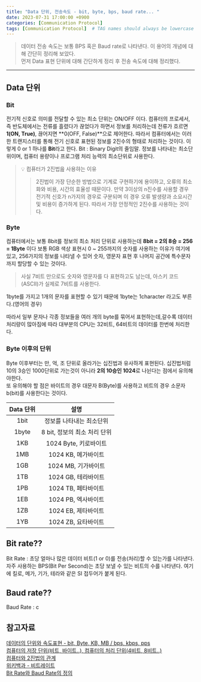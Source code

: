 ```yaml
---
title: "Data 단위, 전송속도 - bit, byte, bps, baud rate... "
date: 2023-07-31 17:00:00 +0900
categories: [Communication Protocol]
tags: [Communication Protocol]  # TAG names should always be lowercase
---
```


> 데이터 전송 속도는 보통 BPS 혹은 Baud rate로 나타낸다. 이 용어의 개념에 대해 간단히 정리해 보았다.  
> 먼저 Data 표현 단위에 대해 간단하게 정리 후 전송 속도에 대해 정리했다.

---
## Data 단위

### Bit
전기적 신호로 의미를 전달할 수 있는 최소 단위는 ON/OFF 이다.
컴퓨터의 프로세서, 즉 반도체에서는 전류를 흘렸다가 끊었다가 하면서 정보를 처리하는데 전류가 흐르면 **1(ON, True)**, 끊어지면 **0(OFF, False)**으로 제어한다.
따라서 컴퓨터에서는 이러한 트랜지스터를 통해 전기 신호로 표현된 정보를 2진수의 형태로 처리하는 것이다.
이렇게 0 or 1 하나를 **Bit**라고 한다. 
Bit
  : Binary Digit의 줄임말. 정보를 나타내는 최소단위이며, 컴퓨터 용량이나 프로그램 처리 능력의 최소단위로 사용한다.


> 💡 컴퓨터가 2진법읊 사용햐는 이유  
>> 2진법이 가장 단순한 방법으로 기계로 구현하기에 용이하고, 오류의 최소화와 비용, 시간의 효율성 때문이다.
만약 3이상의 n진수를 사용할 경우 전기적 신호가 n가지의 경우로 구분되며 이 경우 오류 발생량과 소요시간 및 비용이 증가하게 된다.
따라서 가장 안정적인 2진수를 사용하는 것이다.

### Byte
컴퓨터에서는 보통 8bit를 정보의 최소 처리 단위로 사용하는데 **8bit = 2의 8승 = 256 = 1Byte** 이다 
보통 RGB 색상 표현시 0 ~ 255까지의 숫자를 사용하는 이유가 여기에 있고, 256가지의 정보를 나타낼 수 있어
숫자, 영문자 표현 후 나머지 공간에 특수문자까지 할당할 수 있는 것이다.  
> 사실 7비트 만으로도 숫자와 영문자를 다 표현하고도 남는데, 아스키 코드(ASCII)가 실제로 7비트를 사용한다.  

1byte를 가지고 1개의 문자를 표현할 수 있기 때문에 1byte는 1character 라고도 부른다.(영어의 경우)

따라서 일부 문자나 각종 정보들을 여러 개의 byte를 묶어서 표현하는데,갈수록 데이터 처리량이 많아짐에 따라 대부분의 CPU는 32비트, 64비트의 데이터를 한번에 처리한다. 

### Byte 이후의 단위
Byte 이후부터는 만, 억, 조 단위로 올라가는 십진법과 유사하게 표현된다. 십진법처럼 10의 3승인 1000단위로 가는것이 아니라
**2의 10승인 1024**로 나뉜다는 점에서 유의해야한다.  
또 유의해야 할 점은 바이트의 경우 대문자 B(Byte)를 사용하고 비트의 경우 소문자 b(bit)를 사용한다는 것이다.

|Data 단위|설명|
|:----:|:-----------:|
|1bit |정보를 나타내는 최소단위|
|1byte|8 bit, 정보의 최소 처리 단위|
|1KB|1024 Byte, 키로바이트|
|1MB|1024 KB, 메가바이트|
|1GB|1024 MB, 기가바이트|
|1TB|1024 GB, 테라바이트|
|1PB|1024 TB, 페타바이트|
|1EB|1024 PB, 엑사바이트|
|1ZB|1024 EB, 제타바이트|
|1YB|1024 ZB, 요타바이트|


## Bit rate??
Bit Rate
  : 초당 얼마나 많은 데이터 비트(1 or 0)를 전송(처리)할 수 있는가를 나타낸다. 자주 사용하는 BPS(Bit Per Second)는 초당 보낼 수 있는 비트의 수를 나타낸다.
  여기에 킬로, 메가, 기가, 테라와 같은 SI 접두어가 붙게 된다.

## Baud rate??

Baud Rate
  : c



## 참고자료
[데이터의 단위와 속도표현 - bit, Byte, KB, MB / bps, kbps, pps](https://serpiko.tistory.com/497)  
[컴퓨터의 저장 단위(비트, 바이트..), 컴퓨터의 처리 단위(4비트, 8비트..)](https://m.blog.naver.com/jaylin9083/221476246063)  
[컴퓨터와 2진법의 관계](https://all-young.tistory.com/6)  
[위키백과 - 비트레이트](https://ko.wikipedia.org/wiki/%EB%B9%84%ED%8A%B8%EB%A0%88%EC%9D%B4%ED%8A%B8)  
[Bit Rate와 Baud Rate의 정의](https://m.blog.naver.com/gmqgufrn/220862079486)  
